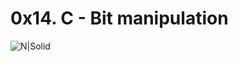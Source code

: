 # 0x14. C - Bit manipulation
![N|Solid](https://s3.amazonaws.com/intranet-projects-files/holbertonschool-low_level_programming/232/bitwise.PNG)

